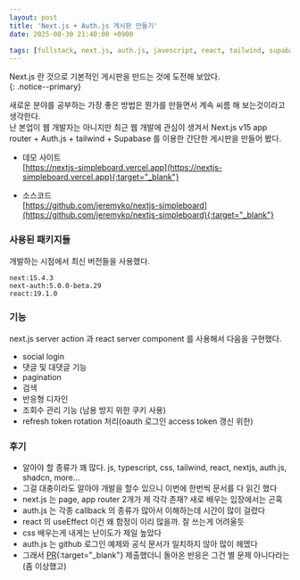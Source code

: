 ```yaml
---
layout: post
title: 'Next.js + Auth.js 게시판 만들기'
date: 2025-08-30 21:40:00 +0900

tags: [fullstack, next.js, auth.js, javescript, react, tailwind, supabase, oauth2, social login]
---
```


Next.js 란 것으로 기본적인 게시판을 만드는 것에 도전해 보았다.  
{: .notice--primary}

새로운 분야를 공부하는 가장 좋은 방법은 뭔가를 만들면서 계속 씨름 해 보는것이라고 생각한다.  
난 본업이 웹 개발자는 아니지만 최근 웹 개발에 관심이 생겨서 Next.js v15 app router + Auth.js + tailwind + Supabase 를 이용한 간단한 게시판을 만들어 봤다.


- 데모 사이트  
[https://nextjs-simpleboard.vercel.app](https://nextjs-simpleboard.vercel.app){:target="_blank"}

- 소스코드  
[https://github.com/jeremyko/nextjs-simpleboard](https://github.com/jeremyko/nextjs-simpleboard){:target="_blank"}

### 사용된 패키지들

개발하는 시점에서 최신 버전들을 사용했다.

    next:15.4.3
    next-auth:5.0.0-beta.29
    react:19.1.0

### 기능

next.js server action 과 react server component 를 사용해서 다음을 구현했다.

- social login
- 댓글 및 대댓글 기능
- pagination
- 검색
- 반응형 디자인
- 조회수 관리 기능 (남용 방지 위한 쿠키 사용)
- refresh token rotation 처리(oauth 로그인 access token 갱신 위한)

### 후기

- 알아야 할 종류가 꽤 많다. js, typescript, css, tailwind, react, nextjs, auth.js, shadcn, more...
- 그걸 대충이라도 알아야 개발을 할수 있으니 이번에 한번씩 문서를 다 읽긴 했다
- next.js 는 page, app router 2개가 제 각각 존재? 새로 배우는 입장에서는 곤혹
- auth.js 는 각종 callback 의 종류가 많아서 이해하는데 시간이 많이 걸렸다
- react 의 useEffect 이건 왜 함정이 이리 많을까. 잘 쓰는게 어려울듯
- css 배우는게 내게는 난이도가 제일 높았다
- auth.js 는 github 로그인 예제와 공식 문서가 일치하지 않아 많이 헤멨다
- 그래서 [PR](https://github.com/nextauthjs/next-auth/pull/13166){:target="_blank"} 제출했더니 돌아온 반응은 그건 별 문제 아니다라는(좀 이상했고)
